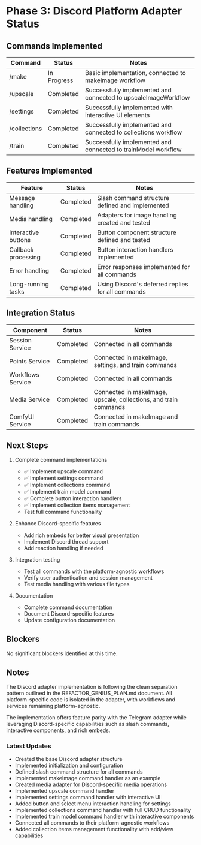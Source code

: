 # Phase 3: Discord Platform Adapter Status

## Commands Implemented

| Command     | Status      | Notes                                                     |
|-------------|-------------|-----------------------------------------------------------|
| /make       | In Progress | Basic implementation, connected to makeImage workflow     |
| /upscale    | Completed   | Successfully implemented and connected to upscaleImageWorkflow |
| /settings   | Completed   | Successfully implemented with interactive UI elements      |
| /collections| Completed   | Successfully implemented and connected to collections workflow |
| /train      | Completed   | Successfully implemented and connected to trainModel workflow |

## Features Implemented

| Feature               | Status      | Notes                                            |
|-----------------------|-------------|--------------------------------------------------|
| Message handling      | Completed   | Slash command structure defined and implemented  |
| Media handling        | Completed   | Adapters for image handling created and tested   |
| Interactive buttons   | Completed   | Button component structure defined and tested    |
| Callback processing   | Completed   | Button interaction handlers implemented          |
| Error handling        | Completed   | Error responses implemented for all commands     |
| Long-running tasks    | Completed   | Using Discord's deferred replies for all commands|

## Integration Status

| Component             | Status      | Notes                                            |
|-----------------------|-------------|--------------------------------------------------|
| Session Service       | Completed   | Connected in all commands                        |
| Points Service        | Completed   | Connected in makeImage, settings, and train commands |
| Workflows Service     | Completed   | Connected in all commands                        |
| Media Service         | Completed   | Connected in makeImage, upscale, collections, and train commands |
| ComfyUI Service       | Completed   | Connected in makeImage and train commands        |

## Next Steps

1. Complete command implementations
   - ✅ Implement upscale command
   - ✅ Implement settings command
   - ✅ Implement collections command
   - ✅ Implement train model command
   - ✅ Complete button interaction handlers
   - ✅ Implement collection items management
   - Test full command functionality

2. Enhance Discord-specific features
   - Add rich embeds for better visual presentation
   - Implement Discord thread support
   - Add reaction handling if needed

3. Integration testing
   - Test all commands with the platform-agnostic workflows
   - Verify user authentication and session management
   - Test media handling with various file types

4. Documentation
   - Complete command documentation
   - Document Discord-specific features
   - Update configuration documentation

## Blockers

No significant blockers identified at this time.

## Notes

The Discord adapter implementation is following the clean separation pattern outlined in the REFACTOR_GENIUS_PLAN.md document. All platform-specific code is isolated in the adapter, with workflows and services remaining platform-agnostic.

The implementation offers feature parity with the Telegram adapter while leveraging Discord-specific capabilities such as slash commands, interactive components, and rich embeds.

### Latest Updates

- Created the base Discord adapter structure
- Implemented initialization and configuration
- Defined slash command structure for all commands
- Implemented makeImage command handler as an example
- Created media adapter for Discord-specific media operations
- Implemented upscale command handler
- Implemented settings command handler with interactive UI
- Added button and select menu interaction handling for settings
- Implemented collections command handler with full CRUD functionality
- Implemented train model command handler with interactive components
- Connected all commands to their platform-agnostic workflows
- Added collection items management functionality with add/view capabilities 